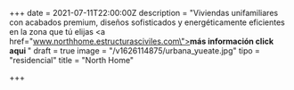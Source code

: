 +++
date = 2021-07-11T22:00:00Z
description = "Viviendas unifamiliares con acabados premium, diseños sofisticados y energéticamente eficientes en la zona que tú elijas <a href=\"www.northhome.estructurasciviles.com\"><b>más información click aqui </b></a>"
draft = true
image = "/v1626114875/urbana_yueate.jpg"
tipo = "residencial"
title = "North Home"

+++
